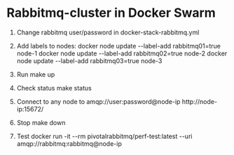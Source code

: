 # Rabbitmq-cluster in Docker Swarm

1. Change rabbitmq user/password in docker-stack-rabbitmq.yml

2. Add labels to nodes: 
    docker node update --label-add rabbitmq01=true node-1
    docker node update --label-add rabbitmq02=true node-2
    docker node update --label-add rabbitmq03=true node-3

3. Run
    make up
    
4. Check status 
    make status

5. Connect to any node to 
    amqp://user:password@node-ip
    http://node-ip:15672/

5. Stop
    make down
    
6. Test
    docker run -it --rm pivotalrabbitmq/perf-test:latest --uri amqp://rabbitmq:rabbitmq@node-ip
